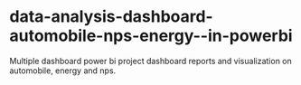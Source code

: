 # data-analysis-dashboard-automobile-nps-energy--in-powerbi
Multiple dashboard power bi project dashboard reports and visualization on automobile, energy and nps.
